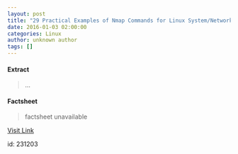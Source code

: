 ```yaml
---
layout: post
title: "29 Practical Examples of Nmap Commands for Linux System/Network Administrators"
date: 2016-01-03 02:00:00
categories: Linux
author: unknown author
tags: []
---
```



#### Extract
>...

#### Factsheet
>factsheet unavailable

[Visit Link](http://www.linuxtoday.com/infrastructure/29-practical-examples-of-nmap-commands-for-linux-systemnetwork-administrators-151230210220.html)

id:  231203
